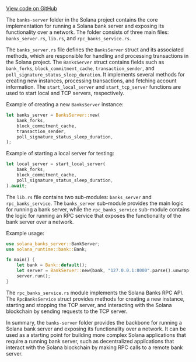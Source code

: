 [View code on GitHub](https://github.com/solana-labs/solana/tree/master/na/banks-server/src)

The `banks-server` folder in the Solana project contains the core implementation for running a Solana bank server and exposing its functionality over a network. The folder consists of three main files: `banks_server.rs`, `lib.rs`, and `rpc_banks_service.rs`.

The `banks_server.rs` file defines the `BanksServer` struct and its associated methods, which are responsible for handling and processing transactions in the Solana project. The `BanksServer` struct contains fields such as `bank_forks`, `block_commitment_cache`, `transaction_sender`, and `poll_signature_status_sleep_duration`. It implements several methods for creating new instances, processing transactions, and fetching account information. The `start_local_server` and `start_tcp_server` functions are used to start local and TCP servers, respectively.

Example of creating a new `BanksServer` instance:

```rust
let banks_server = BanksServer::new(
    bank_forks,
    block_commitment_cache,
    transaction_sender,
    poll_signature_status_sleep_duration,
);
```

Example of starting a local server for testing:

```rust
let local_server = start_local_server(
    bank_forks,
    block_commitment_cache,
    poll_signature_status_sleep_duration,
).await;
```

The `lib.rs` file contains two sub-modules: `banks_server` and `rpc_banks_service`. The `banks_server` sub-module provides the main logic for running a bank server, while the `rpc_banks_service` sub-module contains the logic for running an RPC service that exposes the functionality of the bank server over a network.

Example usage:

```rust
use solana_banks_server::BankServer;
use solana_runtime::bank::Bank;

fn main() {
    let bank = Bank::default();
    let server = BankServer::new(bank, "127.0.0.1:8000".parse().unwrap());
    server.run();
}
```

The `rpc_banks_service.rs` module implements the Solana Banks RPC API. The `RpcBanksService` struct provides methods for creating a new instance, starting and stopping the TCP server, and interacting with the Solana blockchain by sending requests to the TCP server.

In summary, the `banks-server` folder provides the backbone for running a Solana bank server and exposing its functionality over a network. It can be used as a starting point for building more complex Solana applications that require a running bank server, such as decentralized applications that interact with the Solana blockchain by making RPC calls to a remote bank server.
